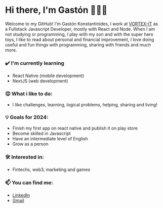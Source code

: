 # Hi there, I'm Gastón 👋👨‍💻

Welcome to my GitHub! I'm Gastón Konstantinides, I work at [VORTEX-IT](https://vortex-it.com/) as a Fullstack Javascript Developer, mostly with React and Node. When I am not studying or programming, I play with my son and with the super hero toys, I like to read about personal and financial improvement, I love doing useful and fun things with programming, sharing with friends and much more.

### ✔️ I'm currently learning
- React Native (mobile development)
- NextJS (web development)

### 😍 What i like to do:
- I like challenges, learning, logical problems, helping, sharing and living!

### 💡 Goals for 2024:
- Finish my first app on react native and publish it on play store
- Become skilled in Javascript
- Have an intermediate level of English
- Grow as a person

### 🛠 Interested in:
- Fintechs, web3, marketing and games

### 📫 You can find me:
- [LinkedIn](https://linkedin.com/in/gastonkons)
- [Gmail](mailto:gastonkons@gmail.com?Subject=Contact%20-%20Github)
